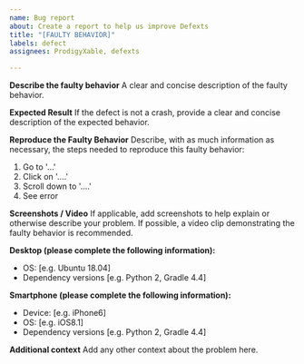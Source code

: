 ```yaml
---
name: Bug report
about: Create a report to help us improve Defexts
title: "[FAULTY BEHAVIOR]"
labels: defect
assignees: ProdigyXable, defexts

---
```


**Describe the faulty behavior**
A clear and concise description of the faulty behavior.

**Expected Result**
If the defect is not a crash, provide a clear and concise description of the expected behavior.

**Reproduce the Faulty Behavior**
Describe, with as much information as necessary, the steps needed to reproduce this faulty behavior:
1. Go to '...'
2. Click on '....'
3. Scroll down to '....'
4. See error

**Screenshots / Video**
If applicable, add screenshots to help explain or otherwise describe your problem. If possible, a video clip demonstrating the faulty behavior is recommended.

**Desktop (please complete the following information):**
 - OS: [e.g. Ubuntu 18.04]
 - Dependency versions [e.g. Python 2, Gradle 4.4]

**Smartphone (please complete the following information):**
 - Device: [e.g. iPhone6]
 - OS: [e.g. iOS8.1]
 - Dependency versions [e.g. Python 2, Gradle 4.4]

**Additional context**
Add any other context about the problem here.
